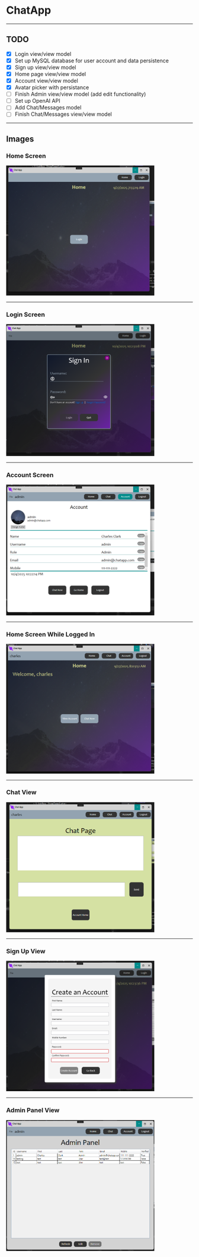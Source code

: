 
# ChatApp
---

## TODO
- [x] Login view/view model
- [x] Set up MySQL database for user account and data persistence
- [x] Sign up view/view model
- [x] Home page view/view model
- [x] Account view/view model  
- [x] Avatar picker with persistance
- [ ] Finish Admin view/view model (add edit functionality)
- [ ] Set up OpenAI API
- [ ] Add Chat/Messages model
- [ ] Finish Chat/Messages view/view model   

---

## Images

### Home Screen
<img src="./Images/homeview_update.png" alt="Home Screen" width="400">

---
### Login Screen
<img src="./Images/login_view_new.png" alt="Login screen" width="400">

---
### Account Screen
<img src="./Images/account_view_new.png" alt="Login screen" width="400">

---
### Home Screen While Logged In
<img src="./Images/homeview_loggedin.png" width="400">

---
### Chat View
<img src="./Images/chatview_update.png" alt="Chat screen" width="400">

---
### Sign Up View
<img src="./Images/signup_view_new.png" alt="Signup screen" width="400">

---
### Admin Panel View
<img src="./Images/admin_panel_view.png" alt="Admin panel screen" width="400">